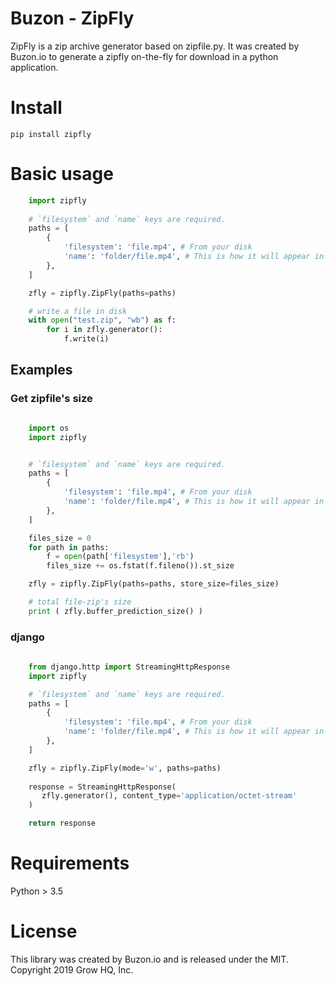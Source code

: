 # Buzon - ZipFly

ZipFly is a zip archive generator based on zipfile.py.
It was created by Buzon.io to generate a zipfly on-the-fly for download in a python application.


# Install
    pip install zipfly

# Basic usage

```python
    import zipfly
    
    # `filesystem` and `name` keys are required.
    paths = [ 
        {
            'filesystem': 'file.mp4', # From your disk
            'name': 'folder/file.mp4', # This is how it will appear in the zip file
        },        
    ]

    zfly = zipfly.ZipFly(paths=paths)

    # write a file in disk
    with open("test.zip", "wb") as f:
        for i in zfly.generator():
            f.write(i)

```

## Examples

### Get zipfile's size

```python

    import os
    import zipfly


    # `filesystem` and `name` keys are required.
    paths = [
        {
            'filesystem': 'file.mp4', # From your disk
            'name': 'folder/file.mp4', # This is how it will appear in the zip file
        },      
    ]

    files_size = 0
    for path in paths:
        f = open(path['filesystem'],'rb')
        files_size += os.fstat(f.fileno()).st_size 

    zfly = zipfly.ZipFly(paths=paths, store_size=files_size)

    # total file-zip's size
    print ( zfly.buffer_prediction_size() )


```


### django

```python
    
    from django.http import StreamingHttpResponse
    import zipfly

    # `filesystem` and `name` keys are required.
    paths = [
        {
            'filesystem': 'file.mp4', # From your disk
            'name': 'folder/file.mp4', # This is how it will appear in the zip file
        },      
    ]

    zfly = zipfly.ZipFly(mode='w', paths=paths)
    
    response = StreamingHttpResponse(
       zfly.generator(), content_type='application/octet-stream'
    )          

    return response 
```


# Requirements
Python > 3.5

# License
This library was created by Buzon.io and is released under the MIT. Copyright 2019 Grow HQ, Inc.